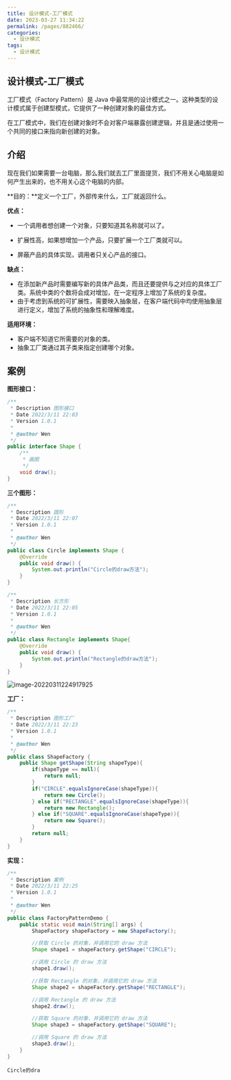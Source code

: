 ```yaml
---
title: 设计模式-工厂模式
date: 2023-03-27 11:34:22
permalink: /pages/882466/
categories: 
  - 设计模式
tags: 
  - 设计模式
---
```

## 设计模式-工厂模式

工厂模式（Factory Pattern）是 Java 中最常用的设计模式之一。这种类型的设计模式属于创建型模式，它提供了一种创建对象的最佳方式。

在工厂模式中，我们在创建对象时不会对客户端暴露创建逻辑，并且是通过使用一个共同的接口来指向新创建的对象。

## 介绍

现在我们如果需要一台电脑，那么我们就去工厂里面提货，我们不用关心电脑是如何产生出来的，也不用关心这个电脑的内部。

**目的：**定义一个工厂，外部传来什么，工厂就返回什么。

**优点：**

- 一个调用者想创建一个对象，只要知道其名称就可以了。

- 扩展性高，如果想增加一个产品，只要扩展一个工厂类就可以。 
- 屏蔽产品的具体实现，调用者只关心产品的接口。

**缺点：**

- 在添加新产品时需要编写新的具体产品类，而且还要提供与之对应的具体工厂类。系统中类的个数将会成对增加，在一定程序上增加了系统的复杂度。
- 由于考虑到系统的可扩展性，需要映入抽象层，在客户端代码中均使用抽象层进行定义，增加了系统的抽象性和理解难度。

**适用环境：**

- 客户端不知道它所需要的对象的类。
- 抽象工厂类通过其子类来指定创建哪个对象。

## 案例

**图形接口：**

```java
/**
 * Description 图形接口
 * Date 2022/3/11 22:03
 * Version 1.0.1
 *
 * @author Wen
 */
public interface Shape {
    /**
     * 画图
     */
    void draw();
}
```

**三个图形：**

```java
/**
 * Description 圆形
 * Date 2022/3/11 22:07
 * Version 1.0.1
 *
 * @author Wen
 */
public class Circle implements Shape {
    @Override
    public void draw() {
        System.out.println("Circle的draw方法");
    }
}
```

```java
/**
 * Description 长方形
 * Date 2022/3/11 22:05
 * Version 1.0.1
 *
 * @author Wen
 */
public class Rectangle implements Shape{
    @Override
    public void draw() {
        System.out.println("Rectangle的draw方法");
    }
}
```

![image-20220311224917925](https://blog-1300853183.cos.ap-chengdu.myqcloud.com/img/image-20220311224917925.png)

**工厂：**

```java
/**
 * Description 图形工厂
 * Date 2022/3/11 22:23
 * Version 1.0.1
 *
 * @author Wen
 */
public class ShapeFactory {
    public Shape getShape(String shapeType){
        if(shapeType == null){
            return null;
        }
        if("CIRCLE".equalsIgnoreCase(shapeType)){
            return new Circle();
        } else if("RECTANGLE".equalsIgnoreCase(shapeType)){
            return new Rectangle();
        } else if("SQUARE".equalsIgnoreCase(shapeType)){
            return new Square();
        }
        return null;
    }
}
```

**实现：**

```java
/**
 * Description 案例
 * Date 2022/3/11 22:25
 * Version 1.0.1
 *
 * @author Wen
 */
public class FactoryPatternDemo {
    public static void main(String[] args) {
        ShapeFactory shapeFactory = new ShapeFactory();

        //获取 Circle 的对象，并调用它的 draw 方法
        Shape shape1 = shapeFactory.getShape("CIRCLE");

        //调用 Circle 的 draw 方法
        shape1.draw();

        //获取 Rectangle 的对象，并调用它的 draw 方法
        Shape shape2 = shapeFactory.getShape("RECTANGLE");

        //调用 Rectangle 的 draw 方法
        shape2.draw();

        //获取 Square 的对象，并调用它的 draw 方法
        Shape shape3 = shapeFactory.getShape("SQUARE");

        //调用 Square 的 draw 方法
        shape3.draw();
    }
}


```

```
Circle的dra
